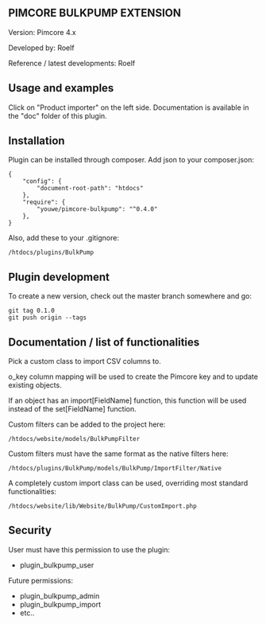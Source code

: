 PIMCORE BULKPUMP EXTENSION
--------------------------

Version: Pimcore 4.x

Developed by: Roelf

Reference / latest developments: Roelf


Usage and examples
------------------

Click on "Product importer" on the left side.
Documentation is available in the "doc" folder of this plugin.


Installation
------------

Plugin can be installed through composer. Add json to your composer.json:

    {
        "config": {
            "document-root-path": "htdocs"
        },
        "require": {
            "youwe/pimcore-bulkpump": "^0.4.0"
        },
    }


Also, add these to your .gitignore:

    /htdocs/plugins/BulkPump


Plugin development
------------------

To create a new version, check out the master branch somewhere and go:

    git tag 0.1.0
    git push origin --tags


Documentation / list of functionalities
---------------------------------------

Pick a custom class to import CSV columns to.

o_key column mapping will be used to create the Pimcore key and to update existing objects.

If an object has an import[FieldName] function, this function will be used instead of the set[FieldName] function.

Custom filters can be added to the project here:

    /htdocs/website/models/BulkPumpFilter

Custom filters must have the same format as the native filters here:

    /htdocs/plugins/BulkPump/models/BulkPump/ImportFilter/Native

A completely custom import class can be used, overriding most standard functionalities:

    /htdocs/website/lib/Website/BulkPump/CustomImport.php


Security
--------

User must have this permission to use the plugin: 
*   plugin_bulkpump_user

Future permissions:
*   plugin_bulkpump_admin
*   plugin_bulkpump_import
*   etc..



